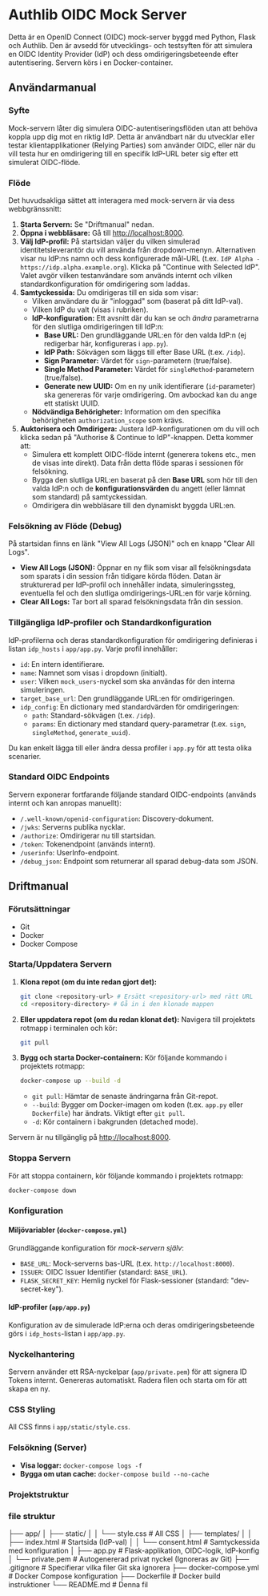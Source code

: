 # Authlib OIDC Mock Server

Detta är en OpenID Connect (OIDC) mock-server byggd med Python, Flask och Authlib. Den är avsedd för utvecklings- och testsyften för att simulera en OIDC Identity Provider (IdP) och dess omdirigeringsbeteende efter autentisering. Servern körs i en Docker-container.

## Användarmanual

### Syfte

Mock-servern låter dig simulera OIDC-autentiseringsflöden utan att behöva koppla upp dig mot en riktig IdP. Detta är användbart när du utvecklar eller testar klientapplikationer (Relying Parties) som använder OIDC, eller när du vill testa hur en omdirigering till en specifik IdP-URL beter sig efter ett simulerat OIDC-flöde.

### Flöde

Det huvudsakliga sättet att interagera med mock-servern är via dess webbgränssnitt:

1.  **Starta Servern:** Se "Driftmanual" nedan.
2.  **Öppna i webbläsare:** Gå till [http://localhost:8000](http://localhost:8000).
3.  **Välj IdP-profil:** På startsidan väljer du vilken simulerad identitetsleverantör du vill använda från dropdown-menyn. Alternativen visar nu IdP:ns namn och dess konfigurerade mål-URL (t.ex. `IdP Alpha - https://idp.alpha.example.org`). Klicka på "Continue with Selected IdP". Valet avgör vilken testanvändare som används internt och vilken standardkonfiguration för omdirigering som laddas.
4.  **Samtyckessida:** Du omdirigeras till en sida som visar:
    *   Vilken användare du är "inloggad" som (baserat på ditt IdP-val).
    *   Vilken IdP du valt (visas i rubriken).
    *   **IdP-konfiguration:** Ett avsnitt där du kan se och *ändra* parametrarna för den slutliga omdirigeringen till IdP:n:
        *   **Base URL:** Den grundläggande URL:en för den valda IdP:n (ej redigerbar här, konfigureras i `app.py`).
        *   **IdP Path:** Sökvägen som läggs till efter Base URL (t.ex. `/idp`).
        *   **Sign Parameter:** Värdet för `sign`-parametern (true/false).
        *   **Single Method Parameter:** Värdet för `singleMethod`-parametern (true/false).
        *   **Generate new UUID:** Om en ny unik identifierare (`id`-parameter) ska genereras för varje omdirigering. Om avbockad kan du ange ett statiskt UUID.
    *   **Nödvändiga Behörigheter:** Information om den specifika behörigheten `authorization_scope` som krävs.
5.  **Auktorisera och Omdirigera:** Justera IdP-konfigurationen om du vill och klicka sedan på "Authorise & Continue to IdP"-knappen. Detta kommer att:
    *   Simulera ett komplett OIDC-flöde internt (generera tokens etc., men de visas inte direkt). Data från detta flöde sparas i sessionen för felsökning.
    *   Bygga den slutliga URL:en baserat på den **Base URL** som hör till den valda IdP:n och de **konfigurationsvärden** du angett (eller lämnat som standard) på samtyckessidan.
    *   Omdirigera din webbläsare till den dynamiskt byggda URL:en.

### Felsökning av Flöde (Debug)

På startsidan finns en länk "View All Logs (JSON)" och en knapp "Clear All Logs".

*   **View All Logs (JSON):** Öppnar en ny flik som visar all felsökningsdata som sparats i din session från tidigare körda flöden. Datan är strukturerad per IdP-profil och innehåller indata, simuleringssteg, eventuella fel och den slutliga omdirigerings-URL:en för varje körning.
*   **Clear All Logs:** Tar bort all sparad felsökningsdata från din session.

### Tillgängliga IdP-profiler och Standardkonfiguration

IdP-profilerna och deras standardkonfiguration för omdirigering definieras i listan `idp_hosts` i `app/app.py`. Varje profil innehåller:

*   `id`: En intern identifierare.
*   `name`: Namnet som visas i dropdown (initialt).
*   `user`: Vilken `mock_users`-nyckel som ska användas för den interna simuleringen.
*   `target_base_url`: Den grundläggande URL:en för omdirigeringen.
*   `idp_config`: En dictionary med standardvärden för omdirigeringen:
    *   `path`: Standard-sökvägen (t.ex. `/idp`).
    *   `params`: En dictionary med standard query-parametrar (t.ex. `sign`, `singleMethod`, `generate_uuid`).

Du kan enkelt lägga till eller ändra dessa profiler i `app.py` för att testa olika scenarier.

### Standard OIDC Endpoints

Servern exponerar fortfarande följande standard OIDC-endpoints (används internt och kan anropas manuellt):

*   `/.well-known/openid-configuration`: Discovery-dokument.
*   `/jwks`: Serverns publika nycklar.
*   `/authorize`: Omdirigerar nu till startsidan.
*   `/token`: Tokenendpoint (används internt).
*   `/userinfo`: UserInfo-endpoint.
*   `/debug_json`: Endpoint som returnerar all sparad debug-data som JSON.

## Driftmanual

### Förutsättningar

*   Git
*   Docker
*   Docker Compose

### Starta/Uppdatera Servern

1.  **Klona repot (om du inte redan gjort det):**
    ```bash
    git clone <repository-url> # Ersätt <repository-url> med rätt URL
    cd <repository-directory> # Gå in i den klonade mappen
    ```

2.  **Eller uppdatera repot (om du redan klonat det):**
    Navigera till projektets rotmapp i terminalen och kör:
    ```bash
    git pull
    ```

3.  **Bygg och starta Docker-containern:**
    Kör följande kommando i projektets rotmapp:
    ```bash
    docker-compose up --build -d
    ```
    *   `git pull`: Hämtar de senaste ändringarna från Git-repot.
    *   `--build`: Bygger om Docker-imagen om koden (t.ex. `app.py` eller `Dockerfile`) har ändrats. Viktigt efter `git pull`.
    *   `-d`: Kör containern i bakgrunden (detached mode).

Servern är nu tillgänglig på [http://localhost:8000](http://localhost:8000).

### Stoppa Servern

För att stoppa containern, kör följande kommando i projektets rotmapp:

```bash
docker-compose down
```

### Konfiguration

#### Miljövariabler (`docker-compose.yml`)

Grundläggande konfiguration för *mock-servern själv*:

*   `BASE_URL`: Mock-serverns bas-URL (t.ex. `http://localhost:8000`).
*   `ISSUER`: OIDC Issuer Identifier (standard: `BASE_URL`).
*   `FLASK_SECRET_KEY`: Hemlig nyckel för Flask-sessioner (standard: "dev-secret-key").

#### IdP-profiler (`app/app.py`)

Konfiguration av de simulerade IdP:erna och deras omdirigeringsbeteende görs i `idp_hosts`-listan i `app/app.py`.

### Nyckelhantering

Servern använder ett RSA-nyckelpar (`app/private.pem`) för att signera ID Tokens internt. Genereras automatiskt. Radera filen och starta om för att skapa en ny.

### CSS Styling

All CSS finns i `app/static/style.css`.

### Felsökning (Server)

*   **Visa loggar:** `docker-compose logs -f`
*   **Bygga om utan cache:** `docker-compose build --no-cache`

### Projektstruktur

### file struktur 
├── app/
│ ├── static/
│ │ └── style.css # All CSS
│ ├── templates/
│ │ ├── index.html # Startsida (IdP-val)
│ │ └── consent.html # Samtyckessida med konfiguration
│ ├── app.py # Flask-applikation, OIDC-logik, IdP-konfig
│ └── private.pem # Autogenererad privat nyckel (Ignoreras av Git)
├── .gitignore # Specifierar vilka filer Git ska ignorera
├── docker-compose.yml # Docker Compose konfiguration
├── Dockerfile # Docker build instruktioner
└── README.md # Denna fil